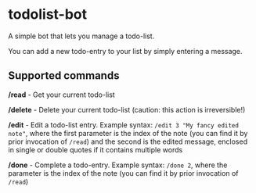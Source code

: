 # todolist-bot
A simple bot that lets you manage a todo-list.

You can add a new todo-entry to your list by simply entering a message.

## Supported commands

**/read** - Get your current todo-list

**/delete** - Delete your current todo-list (caution: this action is irreversible!)

**/edit** - Edit a todo-list entry. Example syntax: `/edit 3 "My fancy edited note"`, where the first parameter is the index of the note (you can find it by prior invocation of `/read`) and the second is the edited message, enclosed in single or double quotes if it contains multiple words

**/done** - Complete a todo-entry. Example syntax: `/done 2`, where the parameter is the index of the note (you can find it by prior invocation of `/read`)
